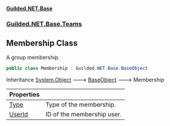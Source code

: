 
#### [Guilded.NET.Base](index 'index')
### [Guilded.NET.Base.Teams](index#Guilded_NET_Base_Teams 'Guilded.NET.Base.Teams')
## Membership Class
A group membership.  
```csharp
public class Membership : Guilded.NET.Base.BaseObject
```

Inheritance [System.Object](https://docs.microsoft.com/en-us/dotnet/api/System.Object 'System.Object') &#129106; [BaseObject](BaseObject 'Guilded.NET.Base.BaseObject') &#129106; Membership  

| Properties | |
| :--- | :--- |
| [Type](Membership_Type 'Guilded.NET.Base.Teams.Membership.Type') | Type of the membership.<br/> |
| [UserId](Membership_UserId 'Guilded.NET.Base.Teams.Membership.UserId') | ID of the membership user.<br/> |
